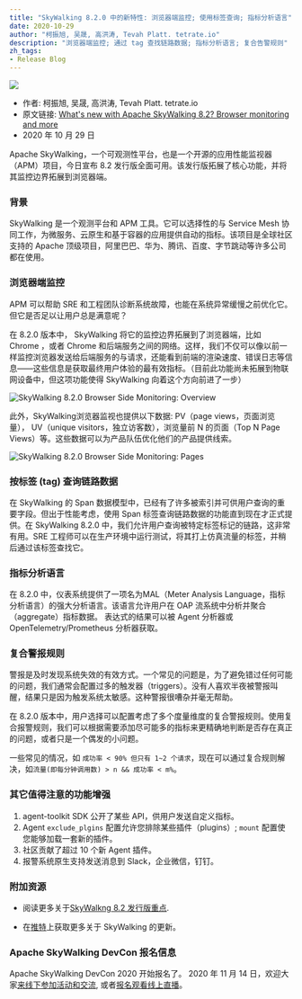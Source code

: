 ```yaml
---
title: "SkyWalking 8.2.0 中的新特性: 浏览器端监控; 使用标签查询; 指标分析语言"
date: 2020-10-29
author: "柯振旭, 吴晟, 高洪涛, Tevah Platt. tetrate.io"
description: "浏览器端监控; 通过 tag 查找链路数据; 指标分析语言; 复合告警规则"
zh_tags:
- Release Blog
---
```


![](0081Kckwly1gkl5gnaa2ij31lb0u0jum.jpg)

- 作者: 柯振旭, 吴晟, 高洪涛, Tevah Platt. tetrate.io
- 原文链接: [What's new with Apache SkyWalking 8.2? Browser monitoring and more](https://www.tetrate.io/blog/whats-new-with-apache-skywalking-8-2-browser-monitoring-and-more/)
- 2020 年 10 月 29 日

Apache SkyWalking，一个可观测性平台，也是一个开源的应用性能监视器（APM）项目，今日宣布 8.2 发行版全面可用。该发行版拓展了核心功能，并将其监控边界拓展到浏览器端。

### 背景

SkyWalking 是一个观测平台和 APM 工具。它可以选择性的与 Service Mesh 协同工作，为微服务、云原生和基于容器的应用提供自动的指标。该项目是全球社区支持的 Apache 顶级项目，阿里巴巴、华为、腾讯、百度、字节跳动等许多公司都在使用。

### 浏览器端监控

APM 可以帮助 SRE 和工程团队诊断系统故障，也能在系统异常缓慢之前优化它。但它是否足以让用户总是满意呢？  

在 8.2.0 版本中， SkyWalking 将它的监控边界拓展到了浏览器端，比如 Chrome ，或者 Chrome 和后端服务之间的网络。这样，我们不仅可以像以前一样监控浏览器发送给后端服务的与请求，还能看到前端的渲染速度、错误日志等信息——这些信息是获取最终用户体验的最有效指标。（目前此功能尚未拓展到物联网设备中，但这项功能使得 SkyWalking 向着这个方向前进了一步）

![SkyWalking 8.2.0 Browser Side Monitoring: Overview](0081Kckwly1gkl5go0t43j30zk0m8tdb.jpg)

此外，SkyWalking浏览器监视也提供以下数据:
PV（page views，页面浏览量）， UV（unique visitors，独立访客数），浏览量前 N 的页面（Top N Page Views）等。这些数据可以为产品队伍优化他们的产品提供线索。  

![SkyWalking 8.2.0 Browser Side Monitoring: Pages](0081Kckwly1gkl5gnpi0dj30zk0m843n.jpg)

### 按标签 (tag) 查询链路数据

在 SkyWalking 的 Span 数据模型中，已经有了许多被索引并可供用户查询的重要字段。但出于性能考虑，使用 Span 标签查询链路数据的功能直到现在才正式提供。在 SkyWalking 8.2.0 中，我们允许用户查询被特定标签标记的链路，这非常有用。SRE 工程师可以在生产环境中运行测试，将其打上仿真流量的标签，并稍后通过该标签查找它。

### 指标分析语言

在 8.2.0 中，仪表系统提供了一项名为MAL（Meter Analysis Language，指标分析语言）的强大分析语言。该语言允许用户在 OAP 流系统中分析并聚合（aggregate）指标数据。
表达式的结果可以被 Agent 分析器或 OpenTelemetry/Prometheus 分析器获取。  

### 复合警报规则

警报是及时发现系统失效的有效方式。一个常见的问题是，为了避免错过任何可能的问题，我们通常会配置过多的触发器（triggers）。没有人喜欢半夜被警报叫醒，结果只是因为触发系统太敏感。这种警报很嘈杂并毫无帮助。  

在 8.2.0 版本中，用户选择可以配置考虑了多个度量维度的复合警报规则。使用复合报警规则，我们可以根据需要添加尽可能多的指标来更精确地判断是否存在真正的问题，或者只是一个偶发的小问题。

一些常见的情况，如 `成功率 < 90% 但只有 1~2 个请求`，现在可以通过复合规则解决，如`流量(即每分钟调用数) > n && 成功率 < m%`。  

### 其它值得注意的功能增强

1. agent-toolkit SDK 公开了某些 API，供用户发送自定义指标。
2. Agent `exclude_plgins` 配置允许您排除某些插件（plugins）; `mount` 配置使您能够加载一套新的插件。
3. 社区贡献了超过 10 个新 Agent 插件。
4. 报警系统原生支持发送消息到 Slack，企业微信，钉钉。

### 附加资源

* 阅读更多关于[SkyWalkng 8.2 发行版重点](https://github.com/apache/skywalking/blob/v8.2.0/CHANGES.md).

* 在[推特](https://x.com/ASFSkyWalking)上获取更多关于 SkyWalking 的更新。

### Apache SkyWalking DevCon 报名信息

Apache SkyWalking DevCon 2020 开始报名了。
2020 年 11 月 14 日，欢迎大家[来线下参加活动和交流](https://www.huodongxing.com/event/3567284406200), 或者[报名观看线上直播](https://www.itdks.com/Home/Act/apply?id=5392&mUid=57437)。
